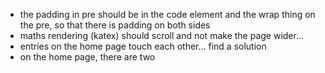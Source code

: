 - the padding in pre should be in the code element and the wrap thing on the
  pre, so that there is padding on both sides
- maths rendering (katex) should scroll and not make the page wider...
- entries on the home page touch each other... find a solution
- on the home page, there are two <main>